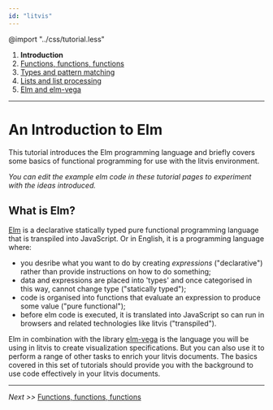 ```yaml
---
id: "litvis"
---
```


@import "../css/tutorial.less"

1.  **Introduction**
2.  [Functions, functions, functions](elmIntroduction2.md)
3.  [Types and pattern matching](elmIntroduction3.md)
4.  [Lists and list processing](elmIntroduction4.md)
5.  [Elm and elm-vega](elmIntroduction5.md)

---

# An Introduction to Elm

This tutorial introduces the Elm programming language and briefly covers some basics of functional programming for use with the litvis environment.

_You can edit the example elm code in these tutorial pages to experiment with the ideas introduced._

## What is Elm?

[Elm](http://elm-lang.org) is a declarative statically typed pure functional programming language that is transpiled into JavaScript.
Or in English, it is a programming language where:

- you desribe what you want to do by creating _expressions_ ("declarative") rather than provide instructions on how to do something;
- data and expressions are placed into 'types' and once categorised in this way, cannot change type ("statically typed");
- code is organised into functions that evaluate an expression to produce some value ("pure functional");
- before elm code is executed, it is translated into JavaScript so can run in browsers and related technologies like litvis ("transpiled").

Elm in combination with the library [elm-vega](http://package.elm-lang.org/packages/gicentre/elm-vega/latest) is the language you will be using in litvis to create visualization specifications.
But you can also use it to perform a range of other tasks to enrich your litvis documents.
The basics covered in this set of tutorials should provide you with the background to use code effectively in your litvis documents.

---

_Next >>_ [Functions, functions, functions](elmIntroduction2.md)
